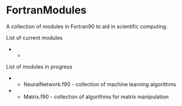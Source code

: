 # FortranModules
 A collection of modules in Fortran90 to aid in scientific computing.

 List of current modules
 * - 

 List of modules in progress
 * - NeuralNetwork.f90 - collection of machine learning algorithms
 * - Matrix.f90 - collection of algorithms for matrix manipulation